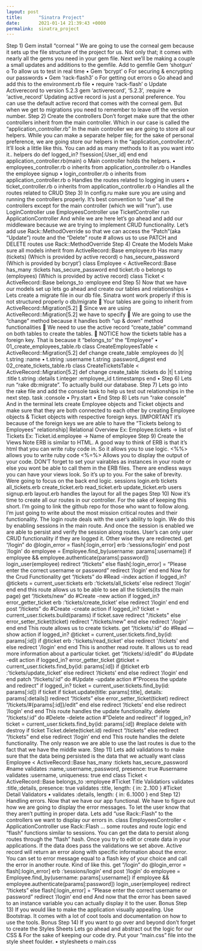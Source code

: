 ```yaml
---
layout: post
title:      "Sinatra Project"
date:       2021-01-14 21:39:43 +0000
permalink:  sinatra_project
---
```



Step 1) Gem install “corneal “ We are going to use the corneal gem because it sets up the file structure of the project for us. Not only that; it comes with nearly all the gems you need in your gem file. Next we’ll be making a couple a small updates and additions to the gemfile.
Add to gemfile
Gem ‘shotgun’ o To allow us to test in real time
• Gem ‘bcrypt’ o For securing & encrypting our passwords
• Gem ‘rack-flash3’ o For getting out errors o Go ahead and add this to the environment.rb file
• require ‘rack-flash’ o Update Activerecord to version 5.2.3 gem ‘activerecord’, ‘5.2.3’, :require => ‘active_record’ Updating active record is just a personal preference. You can use the default active record that comes with the corneal gem. But when we get to migrations you need to remember to leave off the version number.
Step 2) Create the controllers Don’t forget make sure that the other controllers inherit from the main controller. Which in our case is called the “application_controller.rb” In the main controller we are going to store all our helpers. While you can make a separate helper file; for the sake of personal preference, we are going store our helpers in the “application_controller.rb”. It’ll look a little like this. You can add as many methods to it as you want into it.. helpers do def logged_in? !!session[:User_id] end end
application_controller.rb(main) o Main controller holds the helpers.
• employees_controller.rb o inherits from application_controller.rb o Handles the employee signup
• login_controller.rb o inherits from application_controller.rb o Handles the routes related to logging in users
• ticket_controller.rb o inherits from application_controller.rb o Handles all the routes related to CRUD Step 3) In config.ru make sure you are using and running the controllers properly. It’s best convention to “use” all the controllers except for the main controller (which we will “run”). use LoginController use EmployeesController use TicketController run ApplicationController And while we are here let’s go ahead and add our middleware because we are trying to implement CRUD functionality. Let’s add use Rack::MethodOverride so that we can access the “Patch”(aka “Update”) route and the “Delete” route # allows us to use PATCH and DELETE routes use Rack::MethodOverride
Step 4) Create the Models Make sure all models inherit from ActiveRecord::Base
employee.rb Has many (tickets) (Which is provided by active record) o has_secure_password (Which is provided by bcrypt’)
class Employee < ActiveRecord::Base
has_many :tickets
has_secure_password
end
ticket.rb o belongs to (employees) (Which is provided by active record)
class Ticket < ActiveRecord::Base
belongs_to :employee
end
Step 5) Now that we have our models set up lets go ahead and create our tables and relationships • Lets create a migrate file in our db file. Sinatra wont work properly if this is not structured properly o db/migrate  Your tables are going to inherit from ActiveRecord::Migration[5.2]  Since we are using ActiveRecord::Migration[5.2] we have to specify  We are going to use the “change” method because it handles both “up & down” method functionalities  We need to use the active record “create_table” command on both tables to create the tables.  NOTICE how the tickets table has a foreign key. That is because it “belongs_to” the “Employee” • 01_create_employees_table.rb
class CreateEmployeesTable < ActiveRecord::Migration[5.2]
def change
create_table :employees do |t|
t.string :name • t.string :username
t.string :password_digest
end
02_create_tickets_table.rb
class CreateTicketsTable < ActiveRecord::Migration[5.2]
def change
create_table :tickets do |t|
t.string :title
t.string :details
t.integer :employee_id
t.timestamps
end •
Step 6) Lets run “rake db:migrate”. To actually build our database. Step 7) Lets go into the rake file and add the console task to help us test out relationships in the next step.
task :console
• Pry.start
• End
Step 8) Lets run “rake console” And in the terminal lets create Employee objects and Ticket objects and make sure that they are both connected to each other by creating Employee objects & Ticket objects with respective foreign keys. [IMPORTANT it’s because of the foreign keys we are able to have the “Tickets belong to Employees” relationship] Relational Overview Ex: Employee.tickets -> list of Tickets Ex: Ticket.id.employee -> Name of employee
Step 9) Create the Views Note ERB is similar to HTML. A good way to think of ERB is that it’s html that you can write ruby code in. So it allows you to use logic. <%%> allows you to write ruby code <%=%> Allows you to display the output of your code. DON’T forget to set your vairables as instances in your route or else you wont be able to call them in the ERB files. There are endless ways you can have your views look. So it’s up to you. For the sake of brevity. Were going to focus on the back end logic.
sessions login.erb
tickets all_tickets.erb
create_ticket.erb
read_ticket.erb
update_ticket.erb
users
signup.erb
layout.erb
handles the layout for all the pages
Step 10) Now it’s time to create all our routes in our controller. For the sake of keeping this short. I’m going to link the github repo for those who want to follow along. I’m just going to write about the most mission critical routes and their functionality. The login route deals with the user’s ability to login. We do this by enabling sessions in the main route. And once the session is enabled we are able to persist and verify the session along routes. User’s can only user CRUD functionality if they are logged it. Other wise they are redirected. get “/login” do @login_error = flash[:login_error] erb :’sessions/login’ end
post ‘/login’ do employee = Employee.find_by(username: params[:username]) if employee && employee.authenticate(params[:password]) login_user(employee) redirect “/tickets” else flash[:login_error] = “Please enter the correct username or password” redirect ‘/login’ end end Now for the Crud Functionality
get “/tickets” do #Read -index action if logged_in? @tickets = current_user.tickets erb :’tickets/all_tickets’ else redirect ‘/login’ end end this route allows us to be able to see all the tickets(its the main page)
get “/tickets/new” do #Create -new action if logged_in? error_getter_ticket erb :’tickets/create_ticket’ else redirect ‘/login’ end end
post “/tickets” do #Create -create action if logged_in? ticket = current_user.tickets.build(params)
if ticket.save
        redirect "/tickets"
    else
        error_setter_ticket(ticket)
        redirect  "/tickets/new"
    end 
else
    redirect '/login'
end
end This route allows us to create tickets.
get “/tickets/:id” do #Read — show action if logged_in? @ticket = current_user.tickets.find_by(id: params[:id])
if @ticket
        erb :'tickets/read_ticket'
    else
        redirect '/tickets'
    end
else
    redirect '/login'
end
end This is another read route. It allows us to read more information about a particular ticket.
get “/tickets/:id/edit” do #Update -edit action if logged_in? error_getter_ticket @ticket = current_user.tickets.find_by(id: params[:id]) if @ticket erb :’tickets/update_ticket’ else redirect ‘/tickets’ end else redirect ‘/login’ end end
patch “/tickets/:id” do #Update -update action #”Process the update and redirect” if logged_in? ticket = current_user.tickets.find_by(id: params[:id]) if ticket if ticket.update(title: params[:title], details: params[:details]) redirect “/tickets” else error_setter_ticket(ticket) redirect “/tickets/#{params[:id]}/edit” end
else redirect ‘/tickets’ end else redirect ‘/login’ end end This route handles the update functionality.
delete “/tickets/:id” do #Delete -delete action #”Delete and redirect” if logged_in? ticket = current_user.tickets.find_by(id: params[:id]) #replace delete with destroy if ticket Ticket.delete(ticket.id) redirect “/tickets” else redirect “/tickets” end else redirect ‘/login’ end end
This route handles the delete functionality.
The only reason we are able to use the last routes is due to the fact that we have the middle ware.
Step 11) Lets add validations to make sure that the data being persisted is the data that we actually want
class Employee < ActiveRecord::Base
has_many :tickets
has_secure_password
#name
validates :name,:username,:password, presence: true
#username
validates :username, uniqueness: true
end
class Ticket < ActiveRecord::Base
belongs_to :employee
#Ticket Title Validatiors
validates :title,:details, presence: true
validates :title, length: { in: 2..100 }
#Ticket Detail Validators • validates :details, length: { in: 6..1000 }
end
Step 12) Handling errors. Now that we have our app functional. We have to figure out how we are going to display the error messages. To let the user know that they aren’t putting in proper data. Lets add “use Rack::Flash” to the controllers we want to display our errors in. class EmployeesController < ApplicationController use Rack::Flash
… some routes and route logic end
“flash” functions similar to sessions. You can get the data to persist along routes through the “flash” hash. Once you try to edit or create data in your applications. If the data does pass the validations we set above. Active record will return an error along with specific information about the error. You can set to error message equal to a flash key of your choice and call the error in another route. Kind of like this. get “/login” do @login_error = flash[:login_error] erb :’sessions/login’ end
post ‘/login’ do employee = Employee.find_by(username: params[:username]) if employee && employee.authenticate(params[:password]) login_user(employee) redirect “/tickets” else flash[:login_error] = “Please enter the correct username or password” redirect ‘/login’ end end And now that the error has been saved to an instance variable you can actually display it to the user.
Bonus Step 13) If you would like to make the application visually appealing. Use Bootstrap. It comes with a lot of coot tools and documentation on how to use the tools. Bonus Step 14) If you want to go over and beyond don’t forget to create the Styles Sheets Lets go ahead and abstract out the logic for our CSS & For the sake of keeping our code dry. Put your “main.css” file into the style sheet foulder.
• stylesheets o main.css
